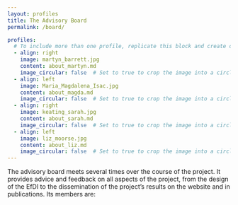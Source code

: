 ```yaml
---
layout: profiles
title: The Advisory Board
permalink: /board/

profiles:
  # To include more than one profile, replicate this block and create one content file for each profile inside _pages/
  - align: right
    image: martyn_barrett.jpg
    content: about_martyn.md
    image_circular: false  # Set to true to crop the image into a circle
  - align: left
    image: Maria_Magdalena_Isac.jpg
    content: about_magda.md
    image_circular: false  # Set to true to crop the image into a circle
  - align: right
    image: keating_sarah.jpg
    content: about_sarah.md
    image_circular: false  # Set to true to crop the image into a circle
  - align: left
    image: liz_moorse.jpg
    content: about_liz.md
    image_circular: false  # Set to true to crop the image into a circle
---
```


The advisory board meets several times over the course of the project. It provides advice and feedback on all aspects of the project, from the design of the EfDI to the dissemination of the project’s results on the website and in publications. Its members are:

